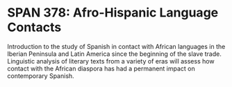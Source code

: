 # SPAN 378: Afro-Hispanic Language Contacts

Introduction to the study of Spanish in contact with African languages in the Iberian Peninsula and Latin America since the beginning of the slave trade. Linguistic analysis of literary texts from a variety of eras will assess how contact with the African diaspora has had a permanent impact on contemporary Spanish.